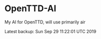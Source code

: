 # OpenTTD-AI
My AI for OpenTTD, will use primarily air

Latest backup: Sun Sep 29 11:22:01 UTC 2019
